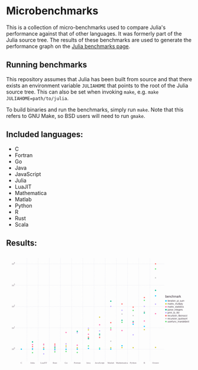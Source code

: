 # Microbenchmarks

This is a collection of micro-benchmarks used to compare Julia's performance against
that of other languages.
It was formerly part of the Julia source tree.
The results of these benchmarks are used to generate the performance graph on the
[Julia benchmarks page](https://julialang.org/benchmarks).

## Running benchmarks

This repository assumes that Julia has been built from source and that there exists
an environment variable `JULIAHOME` that points to the root of the Julia source tree.
This can also be set when invoking `make`, e.g. `make JULIAHOME=path/to/julia`.

To build binaries and run the benchmarks, simply run `make`.
Note that this refers to GNU Make, so BSD users will need to run `gmake`.

## Included languages:

* C
* Fortran
* Go
* Java
* JavaScript
* Julia
* LuaJIT
* Mathematica
* Matlab
* Python
* R
* Rust
* Scala

## Results:

<svg xmlns="http://www.w3.org/2000/svg" xmlns:gadfly="https://www.gadflyjl.org/ns" xmlns:xlink="https://www.w3.org/1999/xlink" width="864" height="533.972" fill="#000" stroke="none" stroke-width=".3" font-size="3.88" version="1.2" viewBox="0 0 228.6 141.28"><g id="img-403ad6d6-1" class="plotroot yscalable"><g id="img-403ad6d6-2" fill="#6C606B" class="guide xlabels" font-family="Georgia" font-size="2.82"><g><g class="primitive"><text dy=".6em" text-anchor="middle" transform="translate(18.57,132.65)">C</text></g></g><g><g class="primitive"><text dy=".6em" text-anchor="middle" transform="translate(32.3,132.65)">Julia</text></g></g><g><g class="primitive"><text dy=".6em" text-anchor="middle" transform="translate(46.03,132.65)">LuaJIT</text></g></g><g><g class="primitive"><text dy=".6em" text-anchor="middle" transform="translate(59.76,132.65)">Rust</text></g></g><g><g class="primitive"><text dy=".6em" text-anchor="middle" transform="translate(73.49,132.65)">Go</text></g></g><g><g class="primitive"><text dy=".6em" text-anchor="middle" transform="translate(87.22,132.65)">Fortran</text></g></g><g><g class="primitive"><text dy=".6em" text-anchor="middle" transform="translate(100.95,132.65)">Java</text></g></g><g><g class="primitive"><text dy=".6em" text-anchor="middle" transform="translate(114.68,132.65)">JavaScript</text></g></g><g><g class="primitive"><text dy=".6em" text-anchor="middle" transform="translate(128.42,132.65)">Matlab</text></g></g><g><g class="primitive"><text dy=".6em" text-anchor="middle" transform="translate(142.15,132.65)">Mathematica</text></g></g><g><g class="primitive"><text dy=".6em" text-anchor="middle" transform="translate(155.88,132.65)">Python</text></g></g><g><g class="primitive"><text dy=".6em" text-anchor="middle" transform="translate(169.61,132.65)">R</text></g></g><g><g class="primitive"><text dy=".6em" text-anchor="middle" transform="translate(183.34,132.65)">Octave</text></g></g></g><g id="img-403ad6d6-3" class="guide colorkey"><g id="img-403ad6d6-4" fill="#4C404B" font-family="'PT Sans','Helvetica Neue','Helvetica',sans-serif" font-size="2.82"><g id="img-403ad6d6-5" class="color_iteration_pi_sum"><g class="primitive"><text dy=".35em" transform="translate(198.14,57.44)">iteration_pi_sum</text></g></g><g id="img-403ad6d6-6" class="color_matrix_multiply"><g class="primitive"><text dy=".35em" transform="translate(198.14,61.07)">matrix_multiply</text></g></g><g id="img-403ad6d6-7" class="color_matrix_statistics"><g class="primitive"><text dy=".35em" transform="translate(198.14,64.7)">matrix_statistics</text></g></g><g id="img-403ad6d6-8" class="color_parse_integers"><g class="primitive"><text dy=".35em" transform="translate(198.14,68.32)">parse_integers</text></g></g><g id="img-403ad6d6-9" class="color_print_to_file"><g class="primitive"><text dy=".35em" transform="translate(198.14,71.95)">print_to_file</text></g></g><g id="img-403ad6d6-10" class="color_recursion_fibonacci"><g class="primitive"><text dy=".35em" transform="translate(198.14,75.58)">recursion_fibonacci</text></g></g><g id="img-403ad6d6-11" class="color_recursion_quicksort"><g class="primitive"><text dy=".35em" transform="translate(198.14,79.2)">recursion_quicksort</text></g></g><g id="img-403ad6d6-12" class="color_userfunc_mandelbrot"><g class="primitive"><text dy=".35em" transform="translate(198.14,82.83)">userfunc_mandelbrot</text></g></g></g><g id="img-403ad6d6-13" stroke="#000" stroke-opacity="0"><g id="img-403ad6d6-14" fill="#00BFFF" class="color_iteration_pi_sum" transform="translate(196.14,57.44)"><circle cx="0" cy="0" r=".91" class="primitive"/></g><g id="img-403ad6d6-15" fill="#D4CA3A" class="color_matrix_multiply" transform="translate(196.14,61.07)"><circle cx="0" cy="0" r=".91" class="primitive"/></g><g id="img-403ad6d6-16" fill="#FF6DAE" class="color_matrix_statistics" transform="translate(196.14,64.7)"><circle cx="0" cy="0" r=".91" class="primitive"/></g><g id="img-403ad6d6-17" fill="#00B78D" class="color_parse_integers" transform="translate(196.14,68.32)"><circle cx="0" cy="0" r=".91" class="primitive"/></g><g id="img-403ad6d6-18" fill="#BEA9FF" class="color_print_to_file" transform="translate(196.14,71.95)"><circle cx="0" cy="0" r=".91" class="primitive"/></g><g id="img-403ad6d6-19" fill="#FF6765" class="color_recursion_fibonacci" transform="translate(196.14,75.58)"><circle cx="0" cy="0" r=".91" class="primitive"/></g><g id="img-403ad6d6-20" fill="#C6C6C6" class="color_recursion_quicksort" transform="translate(196.14,79.2)"><circle cx="0" cy="0" r=".91" class="primitive"/></g><g id="img-403ad6d6-21" fill="#63DF75" class="color_userfunc_mandelbrot" transform="translate(196.14,82.83)"><circle cx="0" cy="0" r=".91" class="primitive"/></g></g><g id="img-403ad6d6-22" fill="#362A35" stroke="#000" stroke-opacity="0" font-family="'PT Sans','Helvetica Neue','Helvetica',sans-serif" font-size="3.88"><g id="img-403ad6d6-23"><g class="primitive"><text transform="translate(195.33,53.62)">benchmark</text></g></g></g></g><g clip-path="url(#img-403ad6d6-24)"><g id="img-403ad6d6-25"><g id="img-403ad6d6-26" fill="#000" fill-opacity="0" stroke="#000" stroke-opacity="0" class="guide background" opacity="1" pointer-events="visible"><g id="img-403ad6d6-27"><path d="M-91.31,-63.32 L 91.31 -63.32 91.31 63.32 -91.31 63.32 z" class="primitive" transform="translate(103.01,68.32)"/></g></g><g id="img-403ad6d6-28" stroke="#D0D0E0" stroke-dasharray=".5 .5" stroke-width=".2" class="guide ygridlines xfixed"><g id="img-403ad6d6-29"><path fill="none" d="M-91.31,0 L 91.31 0" class="primitive" transform="translate(103.01,116.6)"/></g><g id="img-403ad6d6-30"><path fill="none" d="M-91.31,0 L 91.31 0" class="primitive" transform="translate(103.01,90.51)"/></g><g id="img-403ad6d6-31"><path fill="none" d="M-91.31,0 L 91.31 0" class="primitive" transform="translate(103.01,64.41)"/></g><g id="img-403ad6d6-32"><path fill="none" d="M-91.31,0 L 91.31 0" class="primitive" transform="translate(103.01,38.31)"/></g><g id="img-403ad6d6-33"><path fill="none" d="M-91.31,0 L 91.31 0" class="primitive" transform="translate(103.01,12.22)"/></g></g><g id="img-403ad6d6-34" stroke="#D0D0E0" stroke-dasharray=".5 .5" stroke-width=".2" class="guide xgridlines yfixed"><g id="img-403ad6d6-35"><path fill="none" d="M0,-63.32 L 0 63.32" class="primitive" transform="translate(25.43,68.32)"/></g><g id="img-403ad6d6-36"><path fill="none" d="M0,-63.32 L 0 63.32" class="primitive" transform="translate(39.16,68.32)"/></g><g id="img-403ad6d6-37"><path fill="none" d="M0,-63.32 L 0 63.32" class="primitive" transform="translate(52.89,68.32)"/></g><g id="img-403ad6d6-38"><path fill="none" d="M0,-63.32 L 0 63.32" class="primitive" transform="translate(66.63,68.32)"/></g><g id="img-403ad6d6-39"><path fill="none" d="M0,-63.32 L 0 63.32" class="primitive" transform="translate(80.36,68.32)"/></g><g id="img-403ad6d6-40"><path fill="none" d="M0,-63.32 L 0 63.32" class="primitive" transform="translate(94.09,68.32)"/></g><g id="img-403ad6d6-41"><path fill="none" d="M0,-63.32 L 0 63.32" class="primitive" transform="translate(107.82,68.32)"/></g><g id="img-403ad6d6-42"><path fill="none" d="M0,-63.32 L 0 63.32" class="primitive" transform="translate(121.55,68.32)"/></g><g id="img-403ad6d6-43"><path fill="none" d="M0,-63.32 L 0 63.32" class="primitive" transform="translate(135.28,68.32)"/></g><g id="img-403ad6d6-44"><path fill="none" d="M0,-63.32 L 0 63.32" class="primitive" transform="translate(149.01,68.32)"/></g><g id="img-403ad6d6-45"><path fill="none" d="M0,-63.32 L 0 63.32" class="primitive" transform="translate(162.74,68.32)"/></g><g id="img-403ad6d6-46"><path fill="none" d="M0,-63.32 L 0 63.32" class="primitive" transform="translate(176.48,68.32)"/></g></g><g id="img-403ad6d6-47" class="plotpanel"><metadata><boundingbox value="11.699999999999989mm 5.0mm 182.62666666666667mm 126.64923649489262mm"/><unitbox value="0.5 4.27664132503908 13.3 -4.8532826500781585"/></metadata><g id="img-403ad6d6-48" class="geometry"><g id="img-403ad6d6-49" stroke-width=".3"><g id="img-403ad6d6-50" fill="#63DF75" stroke="#FFF" class="color_userfunc_mandelbrot"><g id="img-403ad6d6-51" class="marker"><g id="img-403ad6d6-52" transform="translate(183.34,18.37)"><circle cx="0" cy="0" r=".9" class="primitive"/></g></g></g><g id="img-403ad6d6-53" fill="#C6C6C6" stroke="#FFF" class="color_recursion_quicksort"><g id="img-403ad6d6-54" class="marker"><g id="img-403ad6d6-55" transform="translate(183.34,29.27)"><circle cx="0" cy="0" r=".9" class="primitive"/></g></g></g><g id="img-403ad6d6-56" fill="#FF6765" stroke="#FFF" class="color_recursion_fibonacci"><g id="img-403ad6d6-57" class="marker"><g id="img-403ad6d6-58" transform="translate(183.34,12.17)"><circle cx="0" cy="0" r=".9" class="primitive"/></g></g></g><g id="img-403ad6d6-59" fill="#BEA9FF" stroke="#FFF" class="color_print_to_file"><g id="img-403ad6d6-60" class="marker"><g id="img-403ad6d6-61" transform="translate(183.34,61.42)"><circle cx="0" cy="0" r=".9" class="primitive"/></g></g></g><g id="img-403ad6d6-62" fill="#00B78D" stroke="#FFF" class="color_parse_integers"><g id="img-403ad6d6-63" class="marker"><g id="img-403ad6d6-64" transform="translate(183.34,44.6)"><circle cx="0" cy="0" r=".9" class="primitive"/></g></g></g><g id="img-403ad6d6-65" fill="#FF6DAE" stroke="#FFF" class="color_matrix_statistics"><g id="img-403ad6d6-66" class="marker"><g id="img-403ad6d6-67" transform="translate(183.34,73.15)"><circle cx="0" cy="0" r=".9" class="primitive"/></g></g></g><g id="img-403ad6d6-68" fill="#D4CA3A" stroke="#FFF" class="color_matrix_multiply"><g id="img-403ad6d6-69" class="marker"><g id="img-403ad6d6-70" transform="translate(183.34,114.39)"><circle cx="0" cy="0" r=".9" class="primitive"/></g></g></g><g id="img-403ad6d6-71" fill="#00BFFF" stroke="#FFF" class="color_iteration_pi_sum"><g id="img-403ad6d6-72" class="marker"><g id="img-403ad6d6-73" transform="translate(183.34,51.31)"><circle cx="0" cy="0" r=".9" class="primitive"/></g></g></g><g id="img-403ad6d6-74" fill="#63DF75" stroke="#FFF" class="color_userfunc_mandelbrot"><g id="img-403ad6d6-75" class="marker"><g id="img-403ad6d6-76" transform="translate(169.61,56.81)"><circle cx="0" cy="0" r=".9" class="primitive"/></g></g></g><g id="img-403ad6d6-77" fill="#C6C6C6" stroke="#FFF" class="color_recursion_quicksort"><g id="img-403ad6d6-78" class="marker"><g id="img-403ad6d6-79" transform="translate(169.61,70.6)"><circle cx="0" cy="0" r=".9" class="primitive"/></g></g></g><g id="img-403ad6d6-80" fill="#FF6765" stroke="#FFF" class="color_recursion_fibonacci"><g id="img-403ad6d6-81" class="marker"><g id="img-403ad6d6-82" transform="translate(169.61,53.41)"><circle cx="0" cy="0" r=".9" class="primitive"/></g></g></g><g id="img-403ad6d6-83" fill="#BEA9FF" stroke="#FFF" class="color_print_to_file"><g id="img-403ad6d6-84" class="marker"><g id="img-403ad6d6-85" transform="translate(169.61,64.23)"><circle cx="0" cy="0" r=".9" class="primitive"/></g></g></g><g id="img-403ad6d6-86" fill="#00B78D" stroke="#FFF" class="color_parse_integers"><g id="img-403ad6d6-87" class="marker"><g id="img-403ad6d6-88" transform="translate(169.61,72.18)"><circle cx="0" cy="0" r=".9" class="primitive"/></g></g></g><g id="img-403ad6d6-89" fill="#FF6DAE" stroke="#FFF" class="color_matrix_statistics"><g id="img-403ad6d6-90" class="marker"><g id="img-403ad6d6-91" transform="translate(169.61,82.11)"><circle cx="0" cy="0" r=".9" class="primitive"/></g></g></g><g id="img-403ad6d6-92" fill="#D4CA3A" stroke="#FFF" class="color_matrix_multiply"><g id="img-403ad6d6-93" class="marker"><g id="img-403ad6d6-94" transform="translate(169.61,92.67)"><circle cx="0" cy="0" r=".9" class="primitive"/></g></g></g><g id="img-403ad6d6-95" fill="#00BFFF" stroke="#FFF" class="color_iteration_pi_sum"><g id="img-403ad6d6-96" class="marker"><g id="img-403ad6d6-97" transform="translate(169.61,88.73)"><circle cx="0" cy="0" r=".9" class="primitive"/></g></g></g><g id="img-403ad6d6-98" fill="#63DF75" stroke="#FFF" class="color_userfunc_mandelbrot"><g id="img-403ad6d6-99" class="marker"><g id="img-403ad6d6-100" transform="translate(155.88,69.18)"><circle cx="0" cy="0" r=".9" class="primitive"/></g></g></g><g id="img-403ad6d6-101" fill="#C6C6C6" stroke="#FFF" class="color_recursion_quicksort"><g id="img-403ad6d6-102" class="marker"><g id="img-403ad6d6-103" transform="translate(155.88,75.5)"><circle cx="0" cy="0" r=".9" class="primitive"/></g></g></g><g id="img-403ad6d6-104" fill="#FF6765" stroke="#FFF" class="color_recursion_fibonacci"><g id="img-403ad6d6-105" class="marker"><g id="img-403ad6d6-106" transform="translate(155.88,65.08)"><circle cx="0" cy="0" r=".9" class="primitive"/></g></g></g><g id="img-403ad6d6-107" fill="#BEA9FF" stroke="#FFF" class="color_print_to_file"><g id="img-403ad6d6-108" class="marker"><g id="img-403ad6d6-109" transform="translate(155.88,98.97)"><circle cx="0" cy="0" r=".9" class="primitive"/></g></g></g><g id="img-403ad6d6-110" fill="#00B78D" stroke="#FFF" class="color_parse_integers"><g id="img-403ad6d6-111" class="marker"><g id="img-403ad6d6-112" transform="translate(155.88,82.78)"><circle cx="0" cy="0" r=".9" class="primitive"/></g></g></g><g id="img-403ad6d6-113" fill="#FF6DAE" stroke="#FFF" class="color_matrix_statistics"><g id="img-403ad6d6-114" class="marker"><g id="img-403ad6d6-115" transform="translate(155.88,84.01)"><circle cx="0" cy="0" r=".9" class="primitive"/></g></g></g><g id="img-403ad6d6-116" fill="#D4CA3A" stroke="#FFF" class="color_matrix_multiply"><g id="img-403ad6d6-117" class="marker"><g id="img-403ad6d6-118" transform="translate(155.88,114.72)"><circle cx="0" cy="0" r=".9" class="primitive"/></g></g></g><g id="img-403ad6d6-119" fill="#00BFFF" stroke="#FFF" class="color_iteration_pi_sum"><g id="img-403ad6d6-120" class="marker"><g id="img-403ad6d6-121" transform="translate(155.88,86.08)"><circle cx="0" cy="0" r=".9" class="primitive"/></g></g></g><g id="img-403ad6d6-122" fill="#63DF75" stroke="#FFF" class="color_userfunc_mandelbrot"><g id="img-403ad6d6-123" class="marker"><g id="img-403ad6d6-124" transform="translate(142.15,83.66)"><circle cx="0" cy="0" r=".9" class="primitive"/></g></g></g><g id="img-403ad6d6-125" fill="#C6C6C6" stroke="#FFF" class="color_recursion_quicksort"><g id="img-403ad6d6-126" class="marker"><g id="img-403ad6d6-127" transform="translate(142.15,73.59)"><circle cx="0" cy="0" r=".9" class="primitive"/></g></g></g><g id="img-403ad6d6-128" fill="#FF6765" stroke="#FFF" class="color_recursion_fibonacci"><g id="img-403ad6d6-129" class="marker"><g id="img-403ad6d6-130" transform="translate(142.15,61.26)"><circle cx="0" cy="0" r=".9" class="primitive"/></g></g></g><g id="img-403ad6d6-131" fill="#BEA9FF" stroke="#FFF" class="color_print_to_file"><g id="img-403ad6d6-132" class="marker"><g id="img-403ad6d6-133" transform="translate(142.15,68.97)"><circle cx="0" cy="0" r=".9" class="primitive"/></g></g></g><g id="img-403ad6d6-134" fill="#00B78D" stroke="#FFF" class="color_parse_integers"><g id="img-403ad6d6-135" class="marker"><g id="img-403ad6d6-136" transform="translate(142.15,81.24)"><circle cx="0" cy="0" r=".9" class="primitive"/></g></g></g><g id="img-403ad6d6-137" fill="#FF6DAE" stroke="#FFF" class="color_matrix_statistics"><g id="img-403ad6d6-138" class="marker"><g id="img-403ad6d6-139" transform="translate(142.15,93.78)"><circle cx="0" cy="0" r=".9" class="primitive"/></g></g></g><g id="img-403ad6d6-140" fill="#D4CA3A" stroke="#FFF" class="color_matrix_multiply"><g id="img-403ad6d6-141" class="marker"><g id="img-403ad6d6-142" transform="translate(142.15,114.67)"><circle cx="0" cy="0" r=".9" class="primitive"/></g></g></g><g id="img-403ad6d6-143" fill="#00BFFF" stroke="#FFF" class="color_iteration_pi_sum"><g id="img-403ad6d6-144" class="marker"><g id="img-403ad6d6-145" transform="translate(142.15,112.34)"><circle cx="0" cy="0" r=".9" class="primitive"/></g></g></g><g id="img-403ad6d6-146" fill="#63DF75" stroke="#FFF" class="color_userfunc_mandelbrot"><g id="img-403ad6d6-147" class="marker"><g id="img-403ad6d6-148" transform="translate(128.42,90.68)"><circle cx="0" cy="0" r=".9" class="primitive"/></g></g></g><g id="img-403ad6d6-149" fill="#C6C6C6" stroke="#FFF" class="color_recursion_quicksort"><g id="img-403ad6d6-150" class="marker"><g id="img-403ad6d6-151" transform="translate(128.42,106.85)"><circle cx="0" cy="0" r=".9" class="primitive"/></g></g></g><g id="img-403ad6d6-152" fill="#FF6765" stroke="#FFF" class="color_recursion_fibonacci"><g id="img-403ad6d6-153" class="marker"><g id="img-403ad6d6-154" transform="translate(128.42,84.1)"><circle cx="0" cy="0" r=".9" class="primitive"/></g></g></g><g id="img-403ad6d6-155" fill="#BEA9FF" stroke="#FFF" class="color_print_to_file"><g id="img-403ad6d6-156" class="marker"><g id="img-403ad6d6-157" transform="translate(128.42,64.22)"><circle cx="0" cy="0" r=".9" class="primitive"/></g></g></g><g id="img-403ad6d6-158" fill="#00B78D" stroke="#FFF" class="color_parse_integers"><g id="img-403ad6d6-159" class="marker"><g id="img-403ad6d6-160" transform="translate(128.42,57.86)"><circle cx="0" cy="0" r=".9" class="primitive"/></g></g></g><g id="img-403ad6d6-161" fill="#FF6DAE" stroke="#FFF" class="color_matrix_statistics"><g id="img-403ad6d6-162" class="marker"><g id="img-403ad6d6-163" transform="translate(128.42,92.9)"><circle cx="0" cy="0" r=".9" class="primitive"/></g></g></g><g id="img-403ad6d6-164" fill="#D4CA3A" stroke="#FFF" class="color_matrix_multiply"><g id="img-403ad6d6-165" class="marker"><g id="img-403ad6d6-166" transform="translate(128.42,114.87)"><circle cx="0" cy="0" r=".9" class="primitive"/></g></g></g><g id="img-403ad6d6-167" fill="#00BFFF" stroke="#FFF" class="color_iteration_pi_sum"><g id="img-403ad6d6-168" class="marker"><g id="img-403ad6d6-169" transform="translate(128.42,116.52)"><circle cx="0" cy="0" r=".9" class="primitive"/></g></g></g><g id="img-403ad6d6-170" fill="#63DF75" stroke="#FFF" class="color_userfunc_mandelbrot"><g id="img-403ad6d6-171" class="marker"><g id="img-403ad6d6-172" transform="translate(114.68,115.17)"><circle cx="0" cy="0" r=".9" class="primitive"/></g></g></g><g id="img-403ad6d6-173" fill="#C6C6C6" stroke="#FFF" class="color_recursion_quicksort"><g id="img-403ad6d6-174" class="marker"><g id="img-403ad6d6-175" transform="translate(114.68,100.11)"><circle cx="0" cy="0" r=".9" class="primitive"/></g></g></g><g id="img-403ad6d6-176" fill="#FF6765" stroke="#FFF" class="color_recursion_fibonacci"><g id="img-403ad6d6-177" class="marker"><g id="img-403ad6d6-178" transform="translate(114.68,102.34)"><circle cx="0" cy="0" r=".9" class="primitive"/></g></g></g><g id="img-403ad6d6-179" fill="#BEA9FF" stroke="#FFF" class="color_print_to_file"><g id="img-403ad6d6-180" class="marker"><g id="img-403ad6d6-181" transform="translate(114.68,94.15)"><circle cx="0" cy="0" r=".9" class="primitive"/></g></g></g><g id="img-403ad6d6-182" fill="#00B78D" stroke="#FFF" class="color_parse_integers"><g id="img-403ad6d6-183" class="marker"><g id="img-403ad6d6-184" transform="translate(114.68,98.28)"><circle cx="0" cy="0" r=".9" class="primitive"/></g></g></g><g id="img-403ad6d6-185" fill="#FF6DAE" stroke="#FFF" class="color_matrix_statistics"><g id="img-403ad6d6-186" class="marker"><g id="img-403ad6d6-187" transform="translate(114.68,86.71)"><circle cx="0" cy="0" r=".9" class="primitive"/></g></g></g><g id="img-403ad6d6-188" fill="#D4CA3A" stroke="#FFF" class="color_matrix_multiply"><g id="img-403ad6d6-189" class="marker"><g id="img-403ad6d6-190" transform="translate(114.68,77.4)"><circle cx="0" cy="0" r=".9" class="primitive"/></g></g></g><g id="img-403ad6d6-191" fill="#00BFFF" stroke="#FFF" class="color_iteration_pi_sum"><g id="img-403ad6d6-192" class="marker"><g id="img-403ad6d6-193" transform="translate(114.68,116.51)"><circle cx="0" cy="0" r=".9" class="primitive"/></g></g></g><g id="img-403ad6d6-194" fill="#63DF75" stroke="#FFF" class="color_userfunc_mandelbrot"><g id="img-403ad6d6-195" class="marker"><g id="img-403ad6d6-196" transform="translate(100.95,112.57)"><circle cx="0" cy="0" r=".9" class="primitive"/></g></g></g><g id="img-403ad6d6-197" fill="#C6C6C6" stroke="#FFF" class="color_recursion_quicksort"><g id="img-403ad6d6-198" class="marker"><g id="img-403ad6d6-199" transform="translate(100.95,104.22)"><circle cx="0" cy="0" r=".9" class="primitive"/></g></g></g><g id="img-403ad6d6-200" fill="#FF6765" stroke="#FFF" class="color_recursion_fibonacci"><g id="img-403ad6d6-201" class="marker"><g id="img-403ad6d6-202" transform="translate(100.95,101.96)"><circle cx="0" cy="0" r=".9" class="primitive"/></g></g></g><g id="img-403ad6d6-203" fill="#BEA9FF" stroke="#FFF" class="color_print_to_file"><g id="img-403ad6d6-204" class="marker"><g id="img-403ad6d6-205" transform="translate(100.95,90.91)"><circle cx="0" cy="0" r=".9" class="primitive"/></g></g></g><g id="img-403ad6d6-206" fill="#00B78D" stroke="#FFF" class="color_parse_integers"><g id="img-403ad6d6-207" class="marker"><g id="img-403ad6d6-208" transform="translate(100.95,103.52)"><circle cx="0" cy="0" r=".9" class="primitive"/></g></g></g><g id="img-403ad6d6-209" fill="#FF6DAE" stroke="#FFF" class="color_matrix_statistics"><g id="img-403ad6d6-210" class="marker"><g id="img-403ad6d6-211" transform="translate(100.95,98.3)"><circle cx="0" cy="0" r=".9" class="primitive"/></g></g></g><g id="img-403ad6d6-212" fill="#D4CA3A" stroke="#FFF" class="color_matrix_multiply"><g id="img-403ad6d6-213" class="marker"><g id="img-403ad6d6-214" transform="translate(100.95,92.93)"><circle cx="0" cy="0" r=".9" class="primitive"/></g></g></g><g id="img-403ad6d6-215" fill="#00BFFF" stroke="#FFF" class="color_iteration_pi_sum"><g id="img-403ad6d6-216" class="marker"><g id="img-403ad6d6-217" transform="translate(100.95,115.67)"><circle cx="0" cy="0" r=".9" class="primitive"/></g></g></g><g id="img-403ad6d6-218" fill="#63DF75" stroke="#FFF" class="color_userfunc_mandelbrot"><g id="img-403ad6d6-219" class="marker"><g id="img-403ad6d6-220" transform="translate(87.22,120.61)"><circle cx="0" cy="0" r=".9" class="primitive"/></g></g></g><g id="img-403ad6d6-221" fill="#C6C6C6" stroke="#FFF" class="color_recursion_quicksort"><g id="img-403ad6d6-222" class="marker"><g id="img-403ad6d6-223" transform="translate(87.22,114.63)"><circle cx="0" cy="0" r=".9" class="primitive"/></g></g></g><g id="img-403ad6d6-224" fill="#FF6765" stroke="#FFF" class="color_recursion_fibonacci"><g id="img-403ad6d6-225" class="marker"><g id="img-403ad6d6-226" transform="translate(87.22,116.73)"><circle cx="0" cy="0" r=".9" class="primitive"/></g></g></g><g id="img-403ad6d6-227" fill="#BEA9FF" stroke="#FFF" class="color_print_to_file"><g id="img-403ad6d6-228" class="marker"><g id="img-403ad6d6-229" transform="translate(87.22,96.35)"><circle cx="0" cy="0" r=".9" class="primitive"/></g></g></g><g id="img-403ad6d6-230" fill="#00B78D" stroke="#FFF" class="color_parse_integers"><g id="img-403ad6d6-231" class="marker"><g id="img-403ad6d6-232" transform="translate(87.22,94.75)"><circle cx="0" cy="0" r=".9" class="primitive"/></g></g></g><g id="img-403ad6d6-233" fill="#FF6DAE" stroke="#FFF" class="color_matrix_statistics"><g id="img-403ad6d6-234" class="marker"><g id="img-403ad6d6-235" transform="translate(87.22,111.69)"><circle cx="0" cy="0" r=".9" class="primitive"/></g></g></g><g id="img-403ad6d6-236" fill="#D4CA3A" stroke="#FFF" class="color_matrix_multiply"><g id="img-403ad6d6-237" class="marker"><g id="img-403ad6d6-238" transform="translate(87.22,114.94)"><circle cx="0" cy="0" r=".9" class="primitive"/></g></g></g><g id="img-403ad6d6-239" fill="#00BFFF" stroke="#FFF" class="color_iteration_pi_sum"><g id="img-403ad6d6-240" class="marker"><g id="img-403ad6d6-241" transform="translate(87.22,116.6)"><circle cx="0" cy="0" r=".9" class="primitive"/></g></g></g><g id="img-403ad6d6-242" fill="#63DF75" stroke="#FFF" class="color_userfunc_mandelbrot"><g id="img-403ad6d6-243" class="marker"><g id="img-403ad6d6-244" transform="translate(73.49,119.44)"><circle cx="0" cy="0" r=".9" class="primitive"/></g></g></g><g id="img-403ad6d6-245" fill="#C6C6C6" stroke="#FFF" class="color_recursion_quicksort"><g id="img-403ad6d6-246" class="marker"><g id="img-403ad6d6-247" transform="translate(73.49,114.14)"><circle cx="0" cy="0" r=".9" class="primitive"/></g></g></g><g id="img-403ad6d6-248" fill="#FF6765" stroke="#FFF" class="color_recursion_fibonacci"><g id="img-403ad6d6-249" class="marker"><g id="img-403ad6d6-250" transform="translate(73.49,109.91)"><circle cx="0" cy="0" r=".9" class="primitive"/></g></g></g><g id="img-403ad6d6-251" fill="#BEA9FF" stroke="#FFF" class="color_print_to_file"><g id="img-403ad6d6-252" class="marker"><g id="img-403ad6d6-253" transform="translate(73.49,110.26)"><circle cx="0" cy="0" r=".9" class="primitive"/></g></g></g><g id="img-403ad6d6-254" fill="#00B78D" stroke="#FFF" class="color_parse_integers"><g id="img-403ad6d6-255" class="marker"><g id="img-403ad6d6-256" transform="translate(73.49,117.06)"><circle cx="0" cy="0" r=".9" class="primitive"/></g></g></g><g id="img-403ad6d6-257" fill="#FF6DAE" stroke="#FFF" class="color_matrix_statistics"><g id="img-403ad6d6-258" class="marker"><g id="img-403ad6d6-259" transform="translate(73.49,96.13)"><circle cx="0" cy="0" r=".9" class="primitive"/></g></g></g><g id="img-403ad6d6-260" fill="#D4CA3A" stroke="#FFF" class="color_matrix_multiply"><g id="img-403ad6d6-261" class="marker"><g id="img-403ad6d6-262" transform="translate(73.49,112.55)"><circle cx="0" cy="0" r=".9" class="primitive"/></g></g></g><g id="img-403ad6d6-263" fill="#00BFFF" stroke="#FFF" class="color_iteration_pi_sum"><g id="img-403ad6d6-264" class="marker"><g id="img-403ad6d6-265" transform="translate(73.49,116.6)"><circle cx="0" cy="0" r=".9" class="primitive"/></g></g></g><g id="img-403ad6d6-266" fill="#63DF75" stroke="#FFF" class="color_userfunc_mandelbrot"><g id="img-403ad6d6-267" class="marker"><g id="img-403ad6d6-268" transform="translate(59.76,119.84)"><circle cx="0" cy="0" r=".9" class="primitive"/></g></g></g><g id="img-403ad6d6-269" fill="#C6C6C6" stroke="#FFF" class="color_recursion_quicksort"><g id="img-403ad6d6-270" class="marker"><g id="img-403ad6d6-271" transform="translate(59.76,116.85)"><circle cx="0" cy="0" r=".9" class="primitive"/></g></g></g><g id="img-403ad6d6-272" fill="#FF6765" stroke="#FFF" class="color_recursion_fibonacci"><g id="img-403ad6d6-273" class="marker"><g id="img-403ad6d6-274" transform="translate(59.76,110.42)"><circle cx="0" cy="0" r=".9" class="primitive"/></g></g></g><g id="img-403ad6d6-275" fill="#BEA9FF" stroke="#FFF" class="color_print_to_file"><g id="img-403ad6d6-276" class="marker"><g id="img-403ad6d6-277" transform="translate(59.76,117.95)"><circle cx="0" cy="0" r=".9" class="primitive"/></g></g></g><g id="img-403ad6d6-278" fill="#00B78D" stroke="#FFF" class="color_parse_integers"><g id="img-403ad6d6-279" class="marker"><g id="img-403ad6d6-280" transform="translate(59.76,114.26)"><circle cx="0" cy="0" r=".9" class="primitive"/></g></g></g><g id="img-403ad6d6-281" fill="#FF6DAE" stroke="#FFF" class="color_matrix_statistics"><g id="img-403ad6d6-282" class="marker"><g id="img-403ad6d6-283" transform="translate(59.76,112.51)"><circle cx="0" cy="0" r=".9" class="primitive"/></g></g></g><g id="img-403ad6d6-284" fill="#D4CA3A" stroke="#FFF" class="color_matrix_multiply"><g id="img-403ad6d6-285" class="marker"><g id="img-403ad6d6-286" transform="translate(59.76,115.75)"><circle cx="0" cy="0" r=".9" class="primitive"/></g></g></g><g id="img-403ad6d6-287" fill="#00BFFF" stroke="#FFF" class="color_iteration_pi_sum"><g id="img-403ad6d6-288" class="marker"><g id="img-403ad6d6-289" transform="translate(59.76,116.6)"><circle cx="0" cy="0" r=".9" class="primitive"/></g></g></g><g id="img-403ad6d6-290" fill="#63DF75" stroke="#FFF" class="color_userfunc_mandelbrot"><g id="img-403ad6d6-291" class="marker"><g id="img-403ad6d6-292" transform="translate(46.03,116.56)"><circle cx="0" cy="0" r=".9" class="primitive"/></g></g></g><g id="img-403ad6d6-293" fill="#C6C6C6" stroke="#FFF" class="color_recursion_quicksort"><g id="img-403ad6d6-294" class="marker"><g id="img-403ad6d6-295" transform="translate(46.03,111.56)"><circle cx="0" cy="0" r=".9" class="primitive"/></g></g></g><g id="img-403ad6d6-296" fill="#FF6765" stroke="#FFF" class="color_recursion_fibonacci"><g id="img-403ad6d6-297" class="marker"><g id="img-403ad6d6-298" transform="translate(46.03,114.65)"><circle cx="0" cy="0" r=".9" class="primitive"/></g></g></g><g id="img-403ad6d6-299" fill="#BEA9FF" stroke="#FFF" class="color_print_to_file"><g id="img-403ad6d6-300" class="marker"><g id="img-403ad6d6-301" transform="translate(46.03,122.32)"><circle cx="0" cy="0" r=".9" class="primitive"/></g></g></g><g id="img-403ad6d6-302" fill="#00B78D" stroke="#FFF" class="color_parse_integers"><g id="img-403ad6d6-303" class="marker"><g id="img-403ad6d6-304" transform="translate(46.03,116.86)"><circle cx="0" cy="0" r=".9" class="primitive"/></g></g></g><g id="img-403ad6d6-305" fill="#FF6DAE" stroke="#FFF" class="color_matrix_statistics"><g id="img-403ad6d6-306" class="marker"><g id="img-403ad6d6-307" transform="translate(46.03,110.54)"><circle cx="0" cy="0" r=".9" class="primitive"/></g></g></g><g id="img-403ad6d6-308" fill="#D4CA3A" stroke="#FFF" class="color_matrix_multiply"><g id="img-403ad6d6-309" class="marker"><g id="img-403ad6d6-310" transform="translate(46.03,115.72)"><circle cx="0" cy="0" r=".9" class="primitive"/></g></g></g><g id="img-403ad6d6-311" fill="#00BFFF" stroke="#FFF" class="color_iteration_pi_sum"><g id="img-403ad6d6-312" class="marker"><g id="img-403ad6d6-313" transform="translate(46.03,116.6)"><circle cx="0" cy="0" r=".9" class="primitive"/></g></g></g><g id="img-403ad6d6-314" fill="#63DF75" stroke="#FFF" class="color_userfunc_mandelbrot"><g id="img-403ad6d6-315" class="marker"><g id="img-403ad6d6-316" transform="translate(32.3,120.85)"><circle cx="0" cy="0" r=".9" class="primitive"/></g></g></g><g id="img-403ad6d6-317" fill="#C6C6C6" stroke="#FFF" class="color_recursion_quicksort"><g id="img-403ad6d6-318" class="marker"><g id="img-403ad6d6-319" transform="translate(32.3,116.64)"><circle cx="0" cy="0" r=".9" class="primitive"/></g></g></g><g id="img-403ad6d6-320" fill="#FF6765" stroke="#FFF" class="color_recursion_fibonacci"><g id="img-403ad6d6-321" class="marker"><g id="img-403ad6d6-322" transform="translate(32.3,113.4)"><circle cx="0" cy="0" r=".9" class="primitive"/></g></g></g><g id="img-403ad6d6-323" fill="#BEA9FF" stroke="#FFF" class="color_print_to_file"><g id="img-403ad6d6-324" class="marker"><g id="img-403ad6d6-325" transform="translate(32.3,115.58)"><circle cx="0" cy="0" r=".9" class="primitive"/></g></g></g><g id="img-403ad6d6-326" fill="#00B78D" stroke="#FFF" class="color_parse_integers"><g id="img-403ad6d6-327" class="marker"><g id="img-403ad6d6-328" transform="translate(32.3,107.7)"><circle cx="0" cy="0" r=".9" class="primitive"/></g></g></g><g id="img-403ad6d6-329" fill="#FF6DAE" stroke="#FFF" class="color_matrix_statistics"><g id="img-403ad6d6-330" class="marker"><g id="img-403ad6d6-331" transform="translate(32.3,111.04)"><circle cx="0" cy="0" r=".9" class="primitive"/></g></g></g><g id="img-403ad6d6-332" fill="#D4CA3A" stroke="#FFF" class="color_matrix_multiply"><g id="img-403ad6d6-333" class="marker"><g id="img-403ad6d6-334" transform="translate(32.3,116.88)"><circle cx="0" cy="0" r=".9" class="primitive"/></g></g></g><g id="img-403ad6d6-335" fill="#00BFFF" stroke="#FFF" class="color_iteration_pi_sum"><g id="img-403ad6d6-336" class="marker"><g id="img-403ad6d6-337" transform="translate(32.3,116.48)"><circle cx="0" cy="0" r=".9" class="primitive"/></g></g></g><g id="img-403ad6d6-338" fill="#63DF75" stroke="#FFF" class="color_userfunc_mandelbrot"><g id="img-403ad6d6-339" class="marker"><g id="img-403ad6d6-340" transform="translate(18.57,116.6)"><circle cx="0" cy="0" r=".9" class="primitive"/></g></g></g><g id="img-403ad6d6-341" fill="#C6C6C6" stroke="#FFF" class="color_recursion_quicksort"><g id="img-403ad6d6-342" class="marker"><g id="img-403ad6d6-343" transform="translate(18.57,116.6)"><circle cx="0" cy="0" r=".9" class="primitive"/></g></g></g><g id="img-403ad6d6-344" fill="#FF6765" stroke="#FFF" class="color_recursion_fibonacci"><g id="img-403ad6d6-345" class="marker"><g id="img-403ad6d6-346" transform="translate(18.57,116.6)"><circle cx="0" cy="0" r=".9" class="primitive"/></g></g></g><g id="img-403ad6d6-347" fill="#BEA9FF" stroke="#FFF" class="color_print_to_file"><g id="img-403ad6d6-348" class="marker"><g id="img-403ad6d6-349" transform="translate(18.57,116.6)"><circle cx="0" cy="0" r=".9" class="primitive"/></g></g></g><g id="img-403ad6d6-350" fill="#00B78D" stroke="#FFF" class="color_parse_integers"><g id="img-403ad6d6-351" class="marker"><g id="img-403ad6d6-352" transform="translate(18.57,116.6)"><circle cx="0" cy="0" r=".9" class="primitive"/></g></g></g><g id="img-403ad6d6-353" fill="#FF6DAE" stroke="#FFF" class="color_matrix_statistics"><g id="img-403ad6d6-354" class="marker"><g id="img-403ad6d6-355" transform="translate(18.57,116.6)"><circle cx="0" cy="0" r=".9" class="primitive"/></g></g></g><g id="img-403ad6d6-356" fill="#D4CA3A" stroke="#FFF" class="color_matrix_multiply"><g id="img-403ad6d6-357" class="marker"><g id="img-403ad6d6-358" transform="translate(18.57,116.6)"><circle cx="0" cy="0" r=".9" class="primitive"/></g></g></g><g id="img-403ad6d6-359" fill="#00BFFF" stroke="#FFF" class="color_iteration_pi_sum"><g id="img-403ad6d6-360" class="marker"><g id="img-403ad6d6-361" transform="translate(18.57,116.6)"><circle cx="0" cy="0" r=".9" class="primitive"/></g></g></g></g></g></g></g></g><g id="img-403ad6d6-362" fill="#6C606B" class="guide ylabels" font-family="Georgia" font-size="2.82"><g id="img-403ad6d6-363"><g class="primitive"><text dy=".35em" text-anchor="end" transform="translate(10.7,116.6)">10<tspan dominant-baseline="inherit" dy="-.6em" font-size="83%">0</tspan></text></g></g><g id="img-403ad6d6-364"><g class="primitive"><text dy=".35em" text-anchor="end" transform="translate(10.7,90.51)">10<tspan dominant-baseline="inherit" dy="-.6em" font-size="83%">1</tspan></text></g></g><g id="img-403ad6d6-365"><g class="primitive"><text dy=".35em" text-anchor="end" transform="translate(10.7,64.41)">10<tspan dominant-baseline="inherit" dy="-.6em" font-size="83%">2</tspan></text></g></g><g id="img-403ad6d6-366"><g class="primitive"><text dy=".35em" text-anchor="end" transform="translate(10.7,38.31)">10<tspan dominant-baseline="inherit" dy="-.6em" font-size="83%">3</tspan></text></g></g><g id="img-403ad6d6-367"><g class="primitive"><text dy=".35em" text-anchor="end" transform="translate(10.7,12.22)">10<tspan dominant-baseline="inherit" dy="-.6em" font-size="83%">4</tspan></text></g></g></g></g><defs><clipPath id="img-403ad6d6-24"><path d="M11.7,5 L 194.33 5 194.33 131.65 11.7 131.65"/></clipPath></defs></svg>